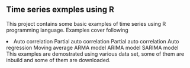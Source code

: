 ## Time series exmples using R

This project contains some basic examples of time series using R programming language. Examples cover following
<li>
<ui>Auto correlation </ui>
<ui>Partial auto correlation</ui>
<ui>Partial auto correlation</ui>
<ui>Auto regression</ui>
<ui>Moving average</ui>
<ui>ARMA model</ui>
<ui>ARIMA model</ui>
<ui>SARIMA model</ui>
</li>
This examples are demostrated using various data set, some of them are inbuild and some of them are downloaded. 

